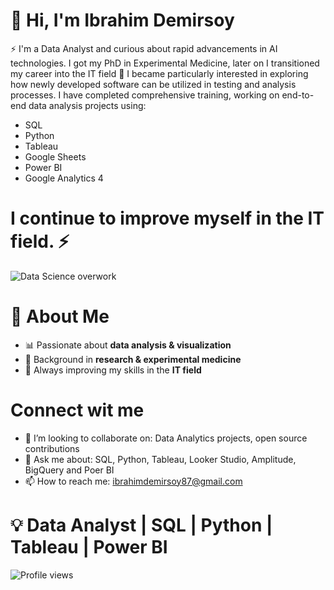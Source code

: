 # 🚀 Hi, I'm Ibrahim Demirsoy 
⚡ I'm a Data Analyst and curious about rapid advancements in AI technologies. I got my PhD in Experimental Medicine, later on I transitioned my career into the IT field 💼 
I became particularly interested in exploring how newly developed software can be utilized in testing and analysis processes. I have completed comprehensive training, working on end-to-end data analysis projects using:
- SQL
- Python
- Tableau
- Google Sheets
- Power BI
- Google Analytics 4 
# I continue to improve myself in the IT field. ⚡ 


![Data Science overwork](https://github.com/user-attachments/assets/1a4ee991-07bb-4f33-9157-e2607e38d1f0)  

# 🌟 About Me
- 📊 Passionate about **data analysis & visualization**  
- 🧬 Background in **research & experimental medicine**  
- 🚀 Always improving my skills in the **IT field**
  
# Connect wit me
- 🤝 I’m looking to collaborate on: Data Analytics projects, open source contributions
- 💬 Ask me about: SQL, Python, Tableau, Looker Studio, Amplitude, BigQuery and Poer BI
- 📫 How to reach me: ibrahimdemirsoy87@gmail.com


# 💡 Data Analyst | SQL | Python | Tableau | Power BI  

![Profile views](https://komarev.com/ghpvc/?username=KULLANICI_ADIN&color=blue) 
